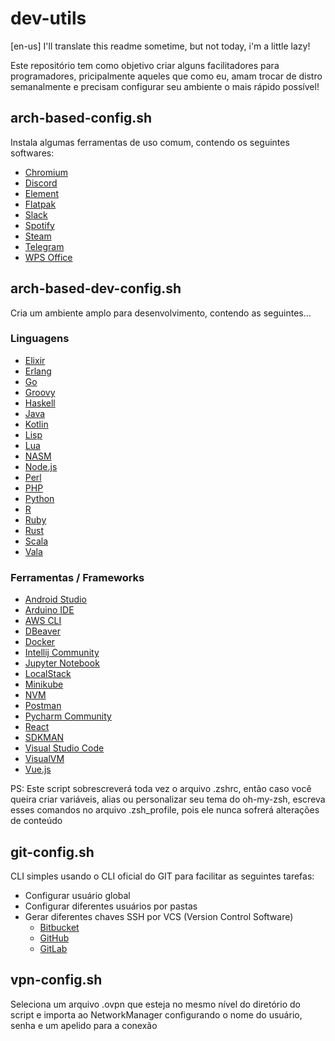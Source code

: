 # dev-utils

[en-us] I'll translate this readme sometime, but not today, i'm a little lazy!

Este repositório tem como objetivo criar alguns facilitadores para programadores, pricipalmente aqueles que como eu, amam trocar de distro semanalmente e precisam configurar seu ambiente o mais rápido possível!

## arch-based-config.sh

Instala algumas ferramentas de uso comum, contendo os seguintes softwares:

- [Chromium](https://www.chromium.org/)
- [Discord](https://discord.com/)
- [Element](https://matrix.org/)
- [Flatpak](https://flatpak.org/)
- [Slack](https://slack.com/)
- [Spotify](https://www.spotify.com/)
- [Steam](https://store.steampowered.com/)
- [Telegram](https://telegram.org/)
- [WPS Office](https://www.wps.com/)

## arch-based-dev-config.sh

Cria um ambiente amplo para desenvolvimento, contendo as seguintes...

### Linguagens

- [Elixir](https://elixir-lang.org/)
- [Erlang](https://www.erlang.org/)
- [Go](https://golang.org/)
- [Groovy](https://groovy-lang.org/)
- [Haskell](https://www.haskell.org/)
- [Java](https://www.java.com/)
- [Kotlin](https://kotlinlang.org/)
- [Lisp](https://common-lisp.net/)
- [Lua](http://www.lua.org/)
- [NASM](https://www.nasm.us/)
- [Node.js](https://nodejs.org/)
- [Perl](https://www.perl.org/)
- [PHP](https://www.php.net/)
- [Python](https://www.python.org/)
- [R](https://www.r-project.org/)
- [Ruby](https://www.ruby-lang.org/)
- [Rust](https://www.rust-lang.org/)
- [Scala](https://www.scala-lang.org/)
- [Vala](https://wiki.gnome.org/Projects/Vala)

### Ferramentas / Frameworks

- [Android Studio](https://developer.android.com/studio)
- [Arduino IDE](https://www.arduino.cc/en/software)
- [AWS CLI](https://aws.amazon.com/cli/)
- [DBeaver](https://dbeaver.io/)
- [Docker](https://www.docker.com/)
- [Intellij Community](https://www.jetbrains.com/idea/download/)
- [Jupyter Notebook](https://jupyter.org/)
- [LocalStack](https://github.com/localstack/localstack)
- [Minikube](https://kubernetes.io/docs/tasks/tools/)
- [NVM](https://github.com/nvm-sh/nvm)
- [Postman](https://www.postman.com/)
- [Pycharm Community](https://www.jetbrains.com/pycharm/download/)
- [React](https://reactjs.org/)
- [SDKMAN](https://sdkman.io/)
- [Visual Studio Code](https://code.visualstudio.com/)
- [VisualVM](https://visualvm.github.io/)
- [Vue.js](https://vuejs.org/)

PS: Este script sobrescreverá toda vez o arquivo .zshrc, então caso você queira criar variáveis, alias ou personalizar seu tema do oh-my-zsh, escreva esses comandos no arquivo .zsh_profile, pois ele nunca sofrerá alterações de conteúdo

## git-config.sh

CLI simples usando o CLI oficial do GIT para facilitar as seguintes tarefas:

- Configurar usuário global
- Configurar diferentes usuários por pastas
- Gerar diferentes chaves SSH por VCS (Version Control Software)
    - [Bitbucket](https://bitbucket.org/)
    - [GitHub](https://github.com/)
    - [GitLab](https://gitlab.com/)

## vpn-config.sh

Seleciona um arquivo .ovpn que esteja no mesmo nível do diretório do script e importa ao NetworkManager configurando o nome do usuário, senha e um apelido para a conexão
